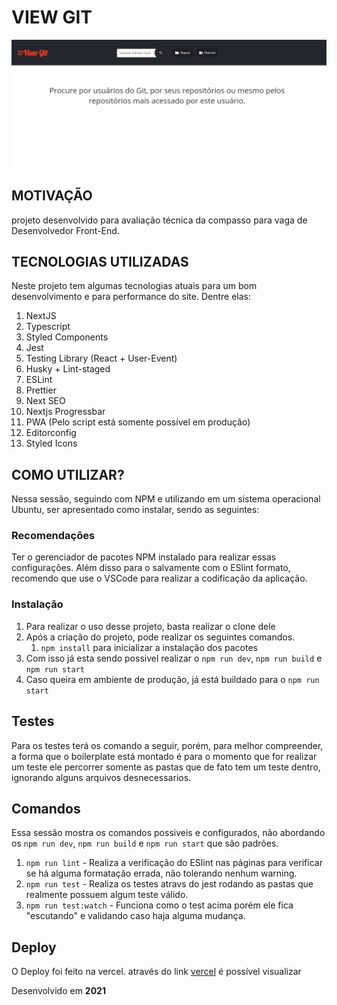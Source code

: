 # VIEW GIT


<section data-markdown>
  
  ![Screen 01](https://github.com/NathanaelCruz/images_resource_projects/blob/master/Images/view-git.png)
  
</section>

## MOTIVAÇÃO
  projeto desenvolvido para avaliação técnica da compasso para vaga de Desenvolvedor Front-End.

## TECNOLOGIAS UTILIZADAS
  Neste projeto tem algumas tecnologias atuais para um bom desenvolvimento e para performance do site. Dentre elas:
  1. NextJS
  2. Typescript
  3. Styled Components
  4. Jest
  5. Testing Library (React + User-Event)
  6. Husky + Lint-staged
  7. ESLint
  8. Prettier
  9. Next SEO
  10. Nextjs Progressbar
  11. PWA (Pelo script está somente possível em produção)
  12. Editorconfig
  13. Styled Icons

## COMO UTILIZAR?
  Nessa sessão, seguindo com NPM e utilizando em um sistema operacional Ubuntu, ser apresentado como instalar, sendo as seguintes:
  
### Recomendações
  Ter o gerenciador de pacotes NPM instalado para realizar essas configurações. Além disso para o salvamente com o ESlint formato, recomendo que use o VSCode para realizar a codificação da aplicação.

### Instalação
  1. Para realizar o uso desse projeto, basta realizar o clone dele
  2. Após a criação do projeto, pode realizar os seguintes comandos.
      1. `npm install` para inicializar a instalação dos pacotes
  3. Com isso já esta sendo possivel realizar o `npm run dev`, `npm run build` e `npm run start`
  4. Caso queira em ambiente de produção, já está buildado para o `npm run start`

## Testes
  Para os testes terá os comando a seguir, porém, para melhor compreender, a forma que o boilerplate está montado é para o momento que for realizar um teste ele percorrer somente as pastas que de fato tem um teste dentro, ignorando alguns arquivos desnecessarios.

## Comandos
  Essa sessão mostra os comandos possiveis e configurados, não abordando os `npm run dev`, `npm run build` e `npm run start` que são padrões.
  1. `npm run lint` - Realiza a verificação do ESlint nas páginas para verificar se há alguma formatação errada, não tolerando nenhum warning.
  2. `npm run test` - Realiza os testes atravs do jest rodando as pastas que realmente possuem algum teste válido.
  3. `npm run test:watch` - Funciona como o test acima porém ele fica "escutando" e validando caso haja alguma mudança.

## Deploy
  O Deploy foi feito na vercel. através do link [vercel](https://view-git-25z4ojm8c-nathanaelcruz.vercel.app/) é possível visualizar

Desenvolvido em **2021**

